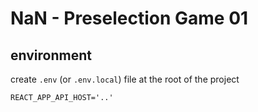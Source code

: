 # NaN - Preselection Game 01

## environment
create `.env` (or `.env.local`) file at the root of the project

```
REACT_APP_API_HOST='..'
```
